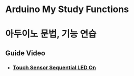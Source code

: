 # Arduino My Study Functions
# 아두이노 문법, 기능 연습

## Guide Video
- ### [Touch Sensor Sequential LED On](https://www.youtube.com/watch?v=sDD3FzvUeh4)
